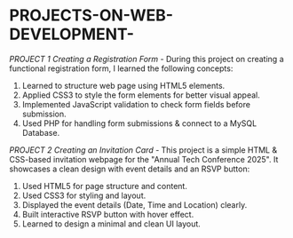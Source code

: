 # PROJECTS-ON-WEB-DEVELOPMENT-
*PROJECT 1 Creating a Registration Form -*
During this project on creating a functional registration form, I learned the following concepts: 
1. Learned to structure web page using HTML5 elements.
2. Applied CSS3 to style the form elements for better visual appeal.
3. Implemented JavaScript validation to check form fields before submission.
4. Used PHP for handling form submissions & connect to a MySQL Database.

*PROJECT 2 Creating an Invitation Card -* 
This project is a simple HTML & CSS-based invitation webpage for the "Annual Tech Conference 2025". It showcases a clean design with event details and an RSVP button:
1. Used HTML5 for page structure and content.
2. Used CSS3 for styling and layout.
3. Displayed the event details (Date, Time and Location) clearly.
4. Built interactive RSVP button with hover effect.
5. Learned to design a minimal and clean UI layout.  
